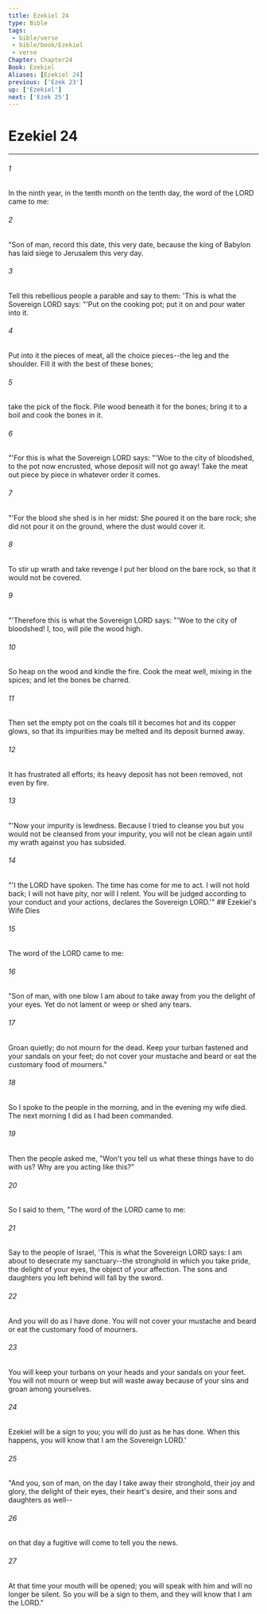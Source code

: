 ```yaml
---
title: Ezekiel 24
type: Bible
tags:
 - bible/verse
 - bible/book/Ezekiel
 - verse
Chapter: Chapter24
Book: Ezekiel
Aliases: [Ezekiel 24]
previous: ['Ezek 23']
up: ['Ezekiel']
next: ['Ezek 25']
---
```

# Ezekiel 24

***


###### 1 
In the ninth year, in the tenth month on the tenth day, the word of the LORD came to me: 

###### 2 
"Son of man, record this date, this very date, because the king of Babylon has laid siege to Jerusalem this very day. 

###### 3 
Tell this rebellious people a parable and say to them: 'This is what the Sovereign LORD says: "'Put on the cooking pot; put it on and pour water into it. 

###### 4 
Put into it the pieces of meat, all the choice pieces--the leg and the shoulder. Fill it with the best of these bones; 

###### 5 
take the pick of the flock. Pile wood beneath it for the bones; bring it to a boil and cook the bones in it. 

###### 6 
"'For this is what the Sovereign LORD says: "'Woe to the city of bloodshed, to the pot now encrusted, whose deposit will not go away! Take the meat out piece by piece in whatever order it comes. 

###### 7 
"'For the blood she shed is in her midst: She poured it on the bare rock; she did not pour it on the ground, where the dust would cover it. 

###### 8 
To stir up wrath and take revenge I put her blood on the bare rock, so that it would not be covered. 

###### 9 
"'Therefore this is what the Sovereign LORD says: "'Woe to the city of bloodshed! I, too, will pile the wood high. 

###### 10 
So heap on the wood and kindle the fire. Cook the meat well, mixing in the spices; and let the bones be charred. 

###### 11 
Then set the empty pot on the coals till it becomes hot and its copper glows, so that its impurities may be melted and its deposit burned away. 

###### 12 
It has frustrated all efforts; its heavy deposit has not been removed, not even by fire. 

###### 13 
"'Now your impurity is lewdness. Because I tried to cleanse you but you would not be cleansed from your impurity, you will not be clean again until my wrath against you has subsided. 

###### 14 
"'I the LORD have spoken. The time has come for me to act. I will not hold back; I will not have pity, nor will I relent. You will be judged according to your conduct and your actions, declares the Sovereign LORD.'" ## Ezekiel's Wife Dies 

###### 15 
The word of the LORD came to me: 

###### 16 
"Son of man, with one blow I am about to take away from you the delight of your eyes. Yet do not lament or weep or shed any tears. 

###### 17 
Groan quietly; do not mourn for the dead. Keep your turban fastened and your sandals on your feet; do not cover your mustache and beard or eat the customary food of mourners." 

###### 18 
So I spoke to the people in the morning, and in the evening my wife died. The next morning I did as I had been commanded. 

###### 19 
Then the people asked me, "Won't you tell us what these things have to do with us? Why are you acting like this?" 

###### 20 
So I said to them, "The word of the LORD came to me: 

###### 21 
Say to the people of Israel, 'This is what the Sovereign LORD says: I am about to desecrate my sanctuary--the stronghold in which you take pride, the delight of your eyes, the object of your affection. The sons and daughters you left behind will fall by the sword. 

###### 22 
And you will do as I have done. You will not cover your mustache and beard or eat the customary food of mourners. 

###### 23 
You will keep your turbans on your heads and your sandals on your feet. You will not mourn or weep but will waste away because of your sins and groan among yourselves. 

###### 24 
Ezekiel will be a sign to you; you will do just as he has done. When this happens, you will know that I am the Sovereign LORD.' 

###### 25 
"And you, son of man, on the day I take away their stronghold, their joy and glory, the delight of their eyes, their heart's desire, and their sons and daughters as well-- 

###### 26 
on that day a fugitive will come to tell you the news. 

###### 27 
At that time your mouth will be opened; you will speak with him and will no longer be silent. So you will be a sign to them, and they will know that I am the LORD." 
